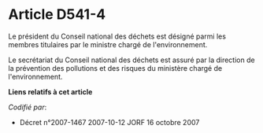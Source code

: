 # Article D541-4

Le président du Conseil national des déchets est désigné parmi les membres titulaires par le ministre chargé de
l'environnement.

Le secrétariat du Conseil national des déchets est assuré par la direction de la prévention des pollutions et des risques du
ministère chargé de l'environnement.

**Liens relatifs à cet article**

_Codifié par_:

  - Décret n°2007-1467 2007-10-12 JORF 16 octobre 2007
